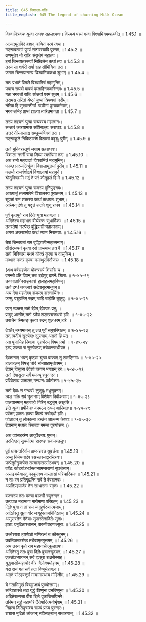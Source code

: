 ```yaml
---
title: 045 विशाला-गतिः
title_english: 045 The legend of churning Milk Ocean

---
```

<div class="audioEmbed"  caption="श्रीराम-हरिसीताराममूर्ति-घनपाठिभ्यां वचनम्" src="https://archive.org/download/Ramayana-recitation-Sriram-harisItArAmamUrti-Ghanapaati-v2/Kanda_1/Kanda_1_BK-045-Vishala_Gamanam.mp3"></div>
विश्वामित्रवचः श्रुत्वा राघवः सहलक्ष्मणः।  
विस्मयं परमं गत्वा विश्वामित्रमथाब्रवीत् ॥ 1.45.1 ॥   

अत्यद्भुतमिदं ब्रह्मन् कथितं परमं त्वया।  
गङ्गावतरणं पुण्यं सागरस्यापि पूरणम् ॥ 1.45.2 ॥   
क्षणभूतेव नौ रात्रिः संवृत्तेयं महातपः।  
इमां चिन्तयतस्सर्वां निखिलेन कथां तव ॥ 1.45.3 ॥   
तस्य सा शर्वरी सर्वा सह सौमित्रिणा तदा।  
जगाम चिन्तयानस्य विश्वामित्रकथां शुभाम् ॥ 1.45.4 ॥   

ततः प्रभाते विमले विश्वामित्रं महामुनिम्।  
उवाच राघवो वाक्यं कृताहिनकमरिन्दमः ॥ 1.45.5 ॥   
गता भगवती रात्रिः श्रोतव्यं परमं श्रुतम् ॥ 1.45.6 ॥   
तरामस् तरितां श्रेष्ठां पुण्यां त्रिपथगां नदीम्॥  
नौरेषा हि सुखास्तीर्णा ऋषीणां पुण्यकर्मणाम्।  
भगवन्तमिह प्राप्तं ज्ञात्वा त्वरितमागता ॥ 1.45.7 ॥   

तस्य तद्वचनं श्रुत्वा राघवस्य महात्मनः।  
सन्तारं कारयामास सर्षिसङ्घः सराघवः ॥ 1.45.8 ॥   
उत्तरं तीरमासाद्य सम्पूज्यर्षिगणं तदा।  
गङ्गाकूले निविष्टास्ते विशालां ददृशुः पुरीम् ॥ 1.45.9 ॥   

ततो मुनिवरस्तूर्णं जगाम सहराघवः।  
विशालां नगरीं रम्यां दिव्यां स्वर्गोपमां तदा ॥ 1.45.10 ॥   
अथ रामो महाप्राज्ञो विश्वामित्रं महामुनिम्।  
पप्रच्छ प्राञ्जलिर्भूत्वा विशालामुत्तमां पुरीम् ॥ 1.45.11 ॥   
कतमो राजवंशोऽयं विशालायां महामुने।  
श्रोतुमिच्छामि भद्रं ते परं कौतूहलं हि मे ॥ 1.45.12 ॥   

तस्य तद्वचनं श्रुत्वा रामस्य मुनिपुङ्गवः।  
आख्यातुं तत्समारेभे विशालस्य पुरातनम् ॥ 1.45.13 ॥   
श्रूयतां राम शक्रस्य कथां कथयतः शुभाम्।  
अस्मिन् देशे तु यद्वृत्तं तदपि शृणु राघव ॥ 1.45.14 ॥   

पूर्वं कृतयुगे राम दितेः पुत्रा महाबलाः।  
अदितेश्च महाभाग वीर्यवन्तः सुधार्मिकाः ॥ 1.45.15 ॥   
ततस्तेषां नरश्रेष्ठ बुद्धिरासीन्महात्मनाम्।  
अमरा अजराश्चैव कथं स्याम निरामयाः ॥ 1.45.16 ॥   

तेषां चिन्तयतां राम बुद्धिरासीन्महात्मनाम्।  
क्षीरोदमथनं कृत्वा रसं प्राप्स्याम तत्र वै ॥ 1.45.17 ॥   
ततो निश्चित्य मथनं योक्त्रं कृत्वा च वासुकिम्।  
मन्थानं मन्दरं कृत्वा ममन्थुरमितौजसः ॥ 1.45.18 ॥   

(अथ वर्षसहस्रेण योक्त्रसर्प शिरांसि च ।  
वमन्तो ऽति विषन् तत्र ददंशुर् दशनैः शिलाः ॥ १-४५-१९  
उत्पपाताग्निसङ्काशं हालाहलमहाविषम्।  
ततो दग्धं जगत्सर्वं सदेवासुरमानुषम्॥  
अथ देवा महादेवम् शंकरम् शरणार्थिनः ।  
जग्मुः पशुपतिम् रुद्रम् त्राहि त्राहीति तुष्टुवुः ॥ १-४५-२१  

एवम् उक्तस् ततो देवैर् देवेश्वरः प्रभुः ।  
प्रादुर् आसीत् ततो ऽत्रैव शङ्खचक्रधरो हरिः ॥ १-४५-२२  
उवाचैनं स्मितङ् कृत्वा रुद्रम् शूलधरम् हरिः ।  

दैवतैर् मथ्यमानस् तु तत् पूर्वं समुपस्थितम् ॥ १-४५-२३  
तत् त्वदीयं सुरश्रेष्ठः सुराणाम् अग्रतो हि यत् ।  
अग्र पूजामिह स्थित्वा गृहाणेदम् विषम् प्रभो ॥ १-४५-२४  
इत्य् उक्त्वा च सुरश्रेष्ठस् तत्रैवान्तरधीयत ।  

देवतानाम् भयन् दृष्ट्वा श्रुत्वा वाक्यम् तु शारङ्गिणः ॥ १-४५-२५  
हालाहलम् विषङ् घोरं संजग्राहामृतोपमम् ।  
देवान् विसृज्य देवेशो जगाम भगवान् हरः॥ १-४५-२६  
ततो देवासुराः सर्वे ममन्थू रघुनन्दन।  
प्रविवेशाथ पातालम् मन्थानः पर्वतोत्तमः॥ १-४५-२७  

ततो देवाः स गन्धर्वाः तुष्टुवुः मधुसूदनम्।  
त्वङ् गतिः सर्व भूतानाम् विशेषेण दिवौकसाम्॥ १-४५-२८  
पालयास्मान् महाबाहो गिरिम् उद्धर्तुम् अर्‌हसि।  
इति श्रुत्वा हृषीकेशः कामठम् रूपम् आस्थितः॥ १-४५-२९  
पर्वतम् पृष्ठतः कृत्वा शिश्ये तत्रोदधौ हरिः।  
पर्वताग्रन् तु लोकात्मा हस्तेन आक्रम्य केशवः॥ १-४५-३०  
देवानाम् मध्यतः स्थित्वा ममन्थ पुरुषोत्तमः।)  

अथ वर्षसहस्रेण आयुर्वेदमयः पुमान्।  
उदतिष्ठत् सुधर्मात्मा सदण्डः सकमण्डलुः।  

पूर्वं धन्वन्तरिर्नाम अप्सराश्च सुवर्चसः ॥ 1.45.19 ॥   
अप्सु निर्मथनादेव रसस्तस्माद्वरस्त्रियः।  
उत्पेतुर्मनुजश्रेष्ठ तस्मादप्सरसोऽभवन् ॥ 1.45.20 ॥   
षष्टिः कोट्योऽभवंस्तासामप्सराणां सुवर्चसाम्।  
असङ्ख्येयास्तु काकुत्स्थ यास्तासां परिचारिकाः ॥ 1.45.21 ॥   
न ताः स्म प्रतिगृह्णन्ति सर्वे ते देवदानवाः।  
अप्रतिग्रहणादेव तेन साधारणाः स्मृताः ॥ 1.45.22 ॥   

वरुणस्य ततः कन्या वारुणी रघुनन्दन।  
उत्पपात महाभागा मार्गमाणा परिग्रहम् ॥ 1.45.23 ॥   
दितेः पुत्रा न तां राम जगृहुर्वरुणात्मजाम्।  
अदितेस्तु सुता वीर जगृहुस्तामनिन्दिताम् ॥ 1.45.24 ॥   
असुरास्तेन दैतेयाः सुरास्तेनादितेः सुताः।  
हृष्टाः प्रमुदिताश्चासन् वारुणीग्रहणात्सुराः ॥ 1.45.25 ॥   

उच्चैश्श्रवा हयश्रेष्ठो मणिरत्नं च कौस्तुभम्।  
उदतिष्ठन्नरश्रेष्ठ तथैवामृतमुत्तमम् ॥ 1.45.26 ॥   
अथ तस्य कृते राम महानासीत्कुलक्षयः।  
अदितेस्तु ततः पुत्रा दितेः पुत्रानसूदयन् ॥ 1.45.27 ॥   
एकतोऽभ्यागमन् सर्वे ह्यसुरा राक्षसैस्सह।  
युद्धमासीन्महाघोरं वीर त्रैलोक्यमोहनम् ॥ 1.45.28 ॥   
यदा क्षयं गतं सर्वं तदा विष्णुर्महाबलः।  
अमृतं सोऽहरत्तूर्णं मायामास्थाय मोहिनीम् ॥ 1.45.29 ॥   

ये गताभिमुखं विष्णुमक्षयं पुरुषोत्तमम्।  
सम्पिष्टास्ते तदा युद्धे विष्णुना प्रभविष्णुना ॥ 1.45.30 ॥   
अदितेरात्मजा वीरा दितेः पुत्रान्निजघिनरे।  
तस्मिन् युद्धे महाघोरे दैतेयादित्ययोर्भृशम् ॥ 1.45.31 ॥   
निहत्य दितिपुत्रांश्च राज्यं प्राप्य पुरन्दरः।  
शशास मुदितो लोकान् सर्षिसङ्घान् सचारणान् ॥ 1.45.32 ॥   